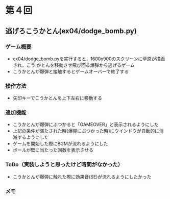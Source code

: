# 第４回
## 逃げろこうかとん(ex04/dodge_bomb.py)
### ゲーム概要
- ex04/dodge_bomb.pyを実行すると，1600x900のスクリーンに草原が描画され，こう
かとんを移動させ飛び回る爆弾から逃げるゲーム
- こうかとんが爆弾と接触するとゲームオーバーで終了する
### 操作方法
- 矢印キーでこうかとんを上下左右に移動する
### 追加機能
- こうかとんが爆弾にぶつかると「GAMEOVER」と表示されるようにした
- 上記の条件が満たされた時(爆弾にぶつかった時)にウインドウが自動的に消滅するようにした
- ゲームを開始した際にBGMが流れるようにした
- ボールが壁に当たった回数を表示させる
### ToDo（実装しようと思ったけど時間がなかった）
- こうかとんが爆弾に触れた際に効果音(SE)が流れるようにしたかった
### メモ
